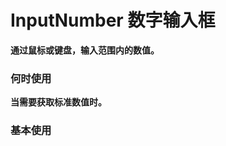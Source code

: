 # InputNumber 数字输入框

**通过鼠标或键盘，输入范围内的数值。**

### 何时使用

**当需要获取标准数值时。**

### 基本使用

<code src="./../../demo/InputNumber/normal-usage.demo.tsx" />
